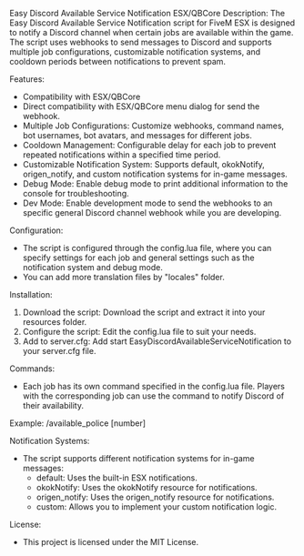 Easy Discord Available Service Notification ESX/QBCore
Description:
The Easy Discord Available Service Notification script for FiveM ESX is designed to notify a Discord channel when certain jobs are available within the game. The script uses webhooks to send messages to Discord and supports multiple job configurations, customizable notification systems, and cooldown periods between notifications to prevent spam.

Features:
- Compatibility with ESX/QBCore
- Direct compatibility with ESX/QBCore menu dialog for send the webhook.
- Multiple Job Configurations: Customize webhooks, command names, bot usernames, bot avatars, and messages for different jobs.
- Cooldown Management: Configurable delay for each job to prevent repeated notifications within a specified time period.
- Customizable Notification System: Supports default, okokNotify, origen_notify, and custom notification systems for in-game messages.
- Debug Mode: Enable debug mode to print additional information to the console for troubleshooting.
- Dev Mode: Enable development mode to send the webhooks to an specific general Discord channel webhook while you are developing.

Configuration:
- The script is configured through the config.lua file, where you can specify settings for each job and general settings such as the notification system and debug mode.
- You can add more translation files by "locales" folder.

Installation:
1. Download the script: Download the script and extract it into your resources folder.
2. Configure the script: Edit the config.lua file to suit your needs.
3. Add to server.cfg: Add start EasyDiscordAvailableServiceNotification to your server.cfg file.

Commands:
- Each job has its own command specified in the config.lua file. Players with the corresponding job can use the command to notify Discord of their availability.

Example: /available_police [number]

Notification Systems:
- The script supports different notification systems for in-game messages:
  - default: Uses the built-in ESX notifications.
  - okokNotify: Uses the okokNotify resource for notifications.
  - origen_notify: Uses the origen_notify resource for notifications.
  - custom: Allows you to implement your custom notification logic.

License:
- This project is licensed under the MIT License.
